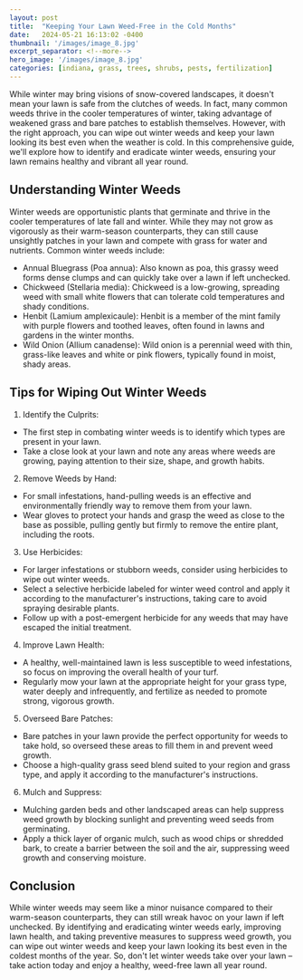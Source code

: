```yaml
---
layout: post
title:  "Keeping Your Lawn Weed-Free in the Cold Months"
date:   2024-05-21 16:13:02 -0400
thumbnail: '/images/image_8.jpg'
excerpt_separator: <!--more-->
hero_image: '/images/image_8.jpg'
categories: [indiana, grass, trees, shrubs, pests, fertilization]
---
```

While winter may bring visions of snow-covered landscapes, it doesn't mean your lawn is safe from the clutches of weeds. <!--more-->In fact, many common weeds thrive in the cooler temperatures of winter, taking advantage of weakened grass and bare patches to establish themselves. However, with the right approach, you can wipe out winter weeds and keep your lawn looking its best even when the weather is cold. In this comprehensive guide, we'll explore how to identify and eradicate winter weeds, ensuring your lawn remains healthy and vibrant all year round.

## Understanding Winter Weeds
Winter weeds are opportunistic plants that germinate and thrive in the cooler temperatures of late fall and winter. While they may not grow as vigorously as their warm-season counterparts, they can still cause unsightly patches in your lawn and compete with grass for water and nutrients. Common winter weeds include:
* Annual Bluegrass (Poa annua): Also known as poa, this grassy weed forms dense clumps and can quickly take over a lawn if left unchecked.
* Chickweed (Stellaria media): Chickweed is a low-growing, spreading weed with small white flowers that can tolerate cold temperatures and shady conditions.
* Henbit (Lamium amplexicaule): Henbit is a member of the mint family with purple flowers and toothed leaves, often found in lawns and gardens in the winter months.
* Wild Onion (Allium canadense): Wild onion is a perennial weed with thin, grass-like leaves and white or pink flowers, typically found in moist, shady areas.

## Tips for Wiping Out Winter Weeds
1. Identify the Culprits:
* The first step in combating winter weeds is to identify which types are present in your lawn.
* Take a close look at your lawn and note any areas where weeds are growing, paying attention to their size, shape, and growth habits.
2. Remove Weeds by Hand:
* For small infestations, hand-pulling weeds is an effective and environmentally friendly way to remove them from your lawn.
* Wear gloves to protect your hands and grasp the weed as close to the base as possible, pulling gently but firmly to remove the entire plant, including the roots.
3. Use Herbicides:
* For larger infestations or stubborn weeds, consider using herbicides to wipe out winter weeds.
* Select a selective herbicide labeled for winter weed control and apply it according to the manufacturer's instructions, taking care to avoid spraying desirable plants.
* Follow up with a post-emergent herbicide for any weeds that may have escaped the initial treatment.
4. Improve Lawn Health:
* A healthy, well-maintained lawn is less susceptible to weed infestations, so focus on improving the overall health of your turf.
* Regularly mow your lawn at the appropriate height for your grass type, water deeply and infrequently, and fertilize as needed to promote strong, vigorous growth.
5. Overseed Bare Patches:
* Bare patches in your lawn provide the perfect opportunity for weeds to take hold, so overseed these areas to fill them in and prevent weed growth.
* Choose a high-quality grass seed blend suited to your region and grass type, and apply it according to the manufacturer's instructions.
6. Mulch and Suppress:
* Mulching garden beds and other landscaped areas can help suppress weed growth by blocking sunlight and preventing weed seeds from germinating.
* Apply a thick layer of organic mulch, such as wood chips or shredded bark, to create a barrier between the soil and the air, suppressing weed growth and conserving moisture.

## Conclusion
While winter weeds may seem like a minor nuisance compared to their warm-season counterparts, they can still wreak havoc on your lawn if left unchecked. By identifying and eradicating winter weeds early, improving lawn health, and taking preventive measures to suppress weed growth, you can wipe out winter weeds and keep your lawn looking its best even in the coldest months of the year. So, don't let winter weeds take over your lawn – take action today and enjoy a healthy, weed-free lawn all year round.
